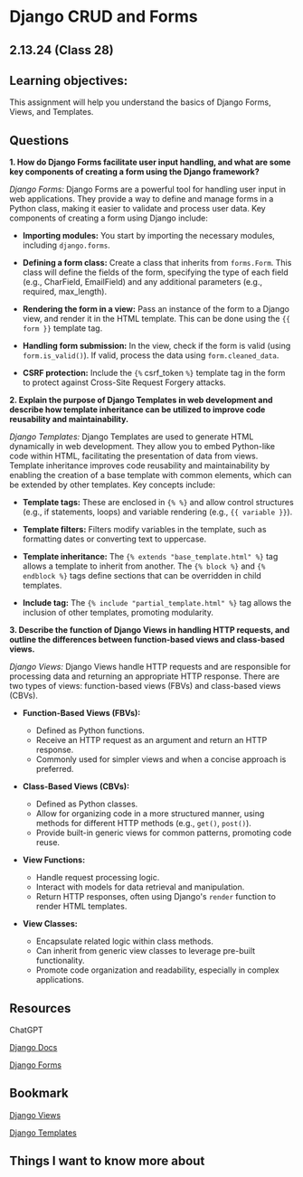 # Django CRUD and Forms

## 2.13.24 (Class 28)

## Learning objectives: 

This assignment will help you understand the basics of Django Forms, Views, and Templates. 

## Questions

**1. How do Django Forms facilitate user input handling, and what are some key components of creating a form using the Django framework?**

   *Django Forms:*
   Django Forms are a powerful tool for handling user input in web applications. They provide a way to define and manage forms in a Python class, making it easier to validate and process user data. Key components of creating a form using Django include:

   - **Importing modules:** You start by importing the necessary modules, including `django.forms`.

   - **Defining a form class:** Create a class that inherits from `forms.Form`. This class will define the fields of the form, specifying the type of each field (e.g., CharField, EmailField) and any additional parameters (e.g., required, max_length).

   - **Rendering the form in a view:** Pass an instance of the form to a Django view, and render it in the HTML template. This can be done using the `{{ form }}` template tag.

   - **Handling form submission:** In the view, check if the form is valid (using `form.is_valid()`). If valid, process the data using `form.cleaned_data`.

   - **CSRF protection:** Include the `{%` csrf_token `%}` template tag in the form to protect against Cross-Site Request Forgery attacks.

**2. Explain the purpose of Django Templates in web development and describe how template inheritance can be utilized to improve code reusability and maintainability.**

   *Django Templates:*
   Django Templates are used to generate HTML dynamically in web development. They allow you to embed Python-like code within HTML, facilitating the presentation of data from views. Template inheritance improves code reusability and maintainability by enabling the creation of a base template with common elements, which can be extended by other templates. Key concepts include:

   - **Template tags:** These are enclosed in `{% %}` and allow control structures (e.g., if statements, loops) and variable rendering (e.g., `{{ variable }}`).

   - **Template filters:** Filters modify variables in the template, such as formatting dates or converting text to uppercase.

   - **Template inheritance:** The `{% extends "base_template.html" %}` tag allows a template to inherit from another. The `{% block %}` and `{% endblock %}` tags define sections that can be overridden in child templates.

   - **Include tag:** The `{% include "partial_template.html" %}` tag allows the inclusion of other templates, promoting modularity.

**3. Describe the function of Django Views in handling HTTP requests, and outline the differences between function-based views and class-based views.**

   *Django Views:*
   Django Views handle HTTP requests and are responsible for processing data and returning an appropriate HTTP response. There are two types of views: function-based views (FBVs) and class-based views (CBVs).

   - **Function-Based Views (FBVs):**
     - Defined as Python functions.
     - Receive an HTTP request as an argument and return an HTTP response.
     - Commonly used for simpler views and when a concise approach is preferred.

   - **Class-Based Views (CBVs):**
     - Defined as Python classes.
     - Allow for organizing code in a more structured manner, using methods for different HTTP methods (e.g., `get()`, `post()`).
     - Provide built-in generic views for common patterns, promoting code reuse.

   - **View Functions:**
     - Handle request processing logic.
     - Interact with models for data retrieval and manipulation.
     - Return HTTP responses, often using Django's `render` function to render HTML templates.

   - **View Classes:**
     - Encapsulate related logic within class methods.
     - Can inherit from generic view classes to leverage pre-built functionality.
     - Promote code organization and readability, especially in complex applications.

## Resources

ChatGPT

[Django Docs](https://docs.djangoproject.com/en/4.0/topics/forms/)

[Django Forms](Djanhttps://developer.mozilla.org/en-US/docs/Learn/Server-side/Django/Forms)

## Bookmark

[Django Views](https://developer.mozilla.org/en-US/docs/Learn/Server-side/Django/Generic_views)

[Django Templates](https://developer.mozilla.org/en-US/docs/Learn/Server-side/Django/Home_page)


## Things I want to know more about



